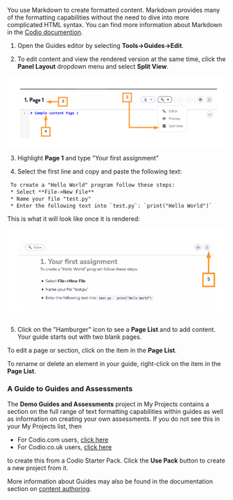 You use Markdown to create formatted content. Markdown provides many of the formatting capabilities without the need to dive into more complicated HTML syntax. You can find more information about Markdown in the [Codio documention](https://docs.codio.com/instructors/authoring/guides/markdown_content.html#markdown).

1. Open the Guides editor by selecting 
**Tools->Guides->Edit**.

2. To edit content and view the rendered version at the same time, click the **Panel Layout** dropdown menu and select **Split View**.

![.guides/img/pageOne](.guides/img/pageOne.png)




3. Highlight **Page 1** and type "Your first assignment"

4. Select the first line and copy and paste the following text:

```
 To create a "Hello World" program follow these steps:
 * Select **File->New File**
 * Name your file "test.py"
 * Enter the following text into `test.py`: `print("Hello World")`
```


This is what it will look like once it is rendered:

![.guides/img/renderedAssignment](.guides/img/renderedAssignment.png)


5. Click on the "Hamburger" icon to see a **Page List** and to add content. Your guide starts out with two blank pages. 


To edit a page or section, click on the item in the **Page List**.

To rename or delete an element in your guide, right-click on the item in the **Page List**.

### A Guide to Guides and Assessments
The **Demo Guides and Assessments** project in My Projects contains a section on the full range of text formatting capabilities within guides as well as information on creating your own assessments. If you do not see this in your My Projects list, then 

- For Codio.com users, [click here](https://codio.com/home/starter-packs/cc68d38b-b0ea-4825-9814-46a3594c2b11/)
- For Codio.co.uk users, [click here](https://codio.co.uk/home/starter-packs/7c69bc1a-7f20-4cd1-a726-63a1c056790f)

to create this from a Codio Starter Pack. Click the **Use Pack** button to create a new project from it.

More information about Guides may also be found in the documentation section on [content authoring](https://docs.codio.com/authoring.html#introduction-to-guides).

